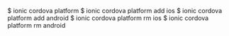 

$ ionic cordova platform 
$ ionic cordova platform add ios
$ ionic cordova platform add android
$ ionic cordova platform rm ios
$ ionic cordova platform rm android